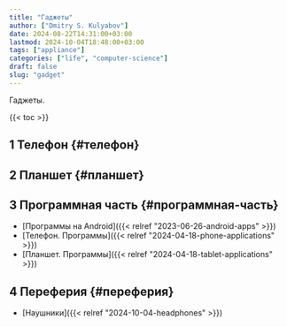 ```yaml
---
title: "Гаджеты"
author: ["Dmitry S. Kulyabov"]
date: 2024-08-22T14:31:00+03:00
lastmod: 2024-10-04T18:48:00+03:00
tags: ["appliance"]
categories: ["life", "computer-science"]
draft: false
slug: "gadget"
---
```


Гаджеты.

<!--more-->

{{< toc >}}


## <span class="section-num">1</span> Телефон {#телефон}


## <span class="section-num">2</span> Планшет {#планшет}


## <span class="section-num">3</span> Программная часть {#программная-часть}

-   [Программы на Android]({{< relref "2023-06-26-android-apps" >}})
-   [Телефон. Программы]({{< relref "2024-04-18-phone-applications" >}})
-   [Планшет. Программы]({{< relref "2024-04-18-tablet-applications" >}})


## <span class="section-num">4</span> Переферия {#переферия}

-   [Наушники]({{< relref "2024-10-04-headphones" >}})
